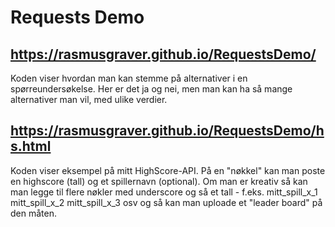 # Requests Demo

## https://rasmusgraver.github.io/RequestsDemo/ 

Koden viser hvordan man kan stemme på alternativer i en spørreundersøkelse. Her er det ja og nei, men man kan ha så mange alternativer man vil, 
med ulike verdier. 

## https://rasmusgraver.github.io/RequestsDemo/hs.html 

Koden viser eksempel på mitt HighScore-API. På en "nøkkel" kan man poste en highscore (tall) og et spillernavn (optional). 
Om man er kreativ så kan man legge til flere nøkler med underscore og så et tall - f.eks. mitt_spill_x_1 mitt_spill_x_2 mitt_spill_x_3 
osv og så kan man uploade et "leader board" på den måten. 
